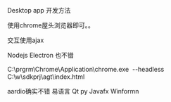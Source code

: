 Desktop app 开发方法



使用chrome屋头浏览器即可。。

交互使用ajax



Nodejs  Electron 也不错



C:\prgrm\Chrome\Application\chrome.exe   --headless
C:\w\sdkprj\agt\index.html


aardio确实不错
易语言
Qt py
Javafx
Winformn



